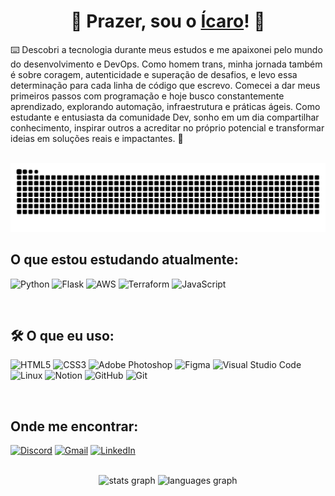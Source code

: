 <div align="center">

# 👋 Prazer, sou o [Ícaro](https://www.linkedin.com/in/icarotorresm/)! 🌿

</div>

⌨️ Descobri a tecnologia durante meus estudos e me apaixonei pelo mundo do desenvolvimento e DevOps. Como homem trans, minha jornada também é sobre coragem, autenticidade e superação de desafios, e levo essa determinação para cada linha de código que escrevo. Comecei a dar meus primeiros passos com programação e hoje busco constantemente aprendizado, explorando automação, infraestrutura e práticas ágeis. Como estudante e entusiasta da comunidade Dev, sonho em um dia compartilhar conhecimento, inspirar outros a acreditar no próprio potencial e transformar ideias em soluções reais e impactantes. 🚀

<br>

<picture>
  <source media="(prefers-color-scheme: dark)" srcset="https://raw.githubusercontent.com/icaro-torres/icaro-torres/output/github-contribution-grid-snake-dark.svg">
  <source media="(prefers-color-scheme: light)" srcset="https://raw.githubusercontent.com/icaro-torres/icaro-torres/output/github-contribution-grid-snake.svg">
  <img alt="github contribution grid snake animation" src="https://raw.githubusercontent.com/icaro-torres/icaro-torres/output/github-contribution-grid-snake.svg">
</picture>

<br>

## O que estou estudando atualmente:

![Python](https://img.shields.io/badge/Python-3670A0?color=2C3323&style=flat-square&logo=python&logoColor=white)
![Flask](https://img.shields.io/badge/Flask-%23000.svg?color=2C3323&style=flat-square&logo=flask&logoColor=white)
![AWS](https://img.shields.io/badge/AWS-%23FF9900.svg?color=2C3323&style=flat-square&logo=amazon-aws&logoColor=white)
![Terraform](https://img.shields.io/badge/Terraform-%235835CC.svg?color=2C3323&style=flat-square&logo=terraform&logoColor=white)
![JavaScript](https://img.shields.io/badge/JavaScript-%23323330.svg?color=2C3323&style=flat-square&logo=javascript&logoColor=white)

<br>

## 🛠 O que eu uso:

![HTML5](https://img.shields.io/badge/HTML5-%23E34F26.svg?color=2C3323&style=flat-square&logo=html5&logoColor=white)
![CSS3](https://img.shields.io/badge/CSS3-%231572B6.svg?color=2C3323&style=flat-square&logo=css3&logoColor=white)
![Adobe Photoshop](https://img.shields.io/badge/Adobe%20Photoshop-%2331A8FF.svg?color=2C3323&style=flat-square&logo=adobe&logoColor=white)
![Figma](https://img.shields.io/badge/Figma-%23F24E1E.svg?color=2C3323&style=flat-square&logo=figma&logoColor=white)
![Visual Studio Code](https://img.shields.io/badge/VS%20Code-0078d7.svg?color=2C3323&style=flat-square&logo=visual-studio-code&logoColor=white)
![Linux](https://img.shields.io/badge/Linux-FCC624?color=2C3323&style=flat-square&logo=linux&logoColor=white)
![Notion](https://img.shields.io/badge/Notion-%23000000.svg?color=2C3323&style=flat-square&logo=notion&logoColor=white)
![GitHub](https://img.shields.io/badge/Github-%23121011.svg?color=2C3323&style=flat-square&logo=github&logoColor=white)
![Git](https://img.shields.io/badge/Git-%23F05033.svg?color=2C3323&style=flat-square&logo=git&logoColor=white)

<br>

## Onde me encontrar:

[![Discord](https://img.shields.io/badge/discord-%235865F2.svg?color=2C3323&style=flat-square&logo=discord&logoColor=white)](https://discordapp.com/users/701640886504652831)
[![Gmail](https://img.shields.io/badge/email-D14836?color=2C3323&style=flat-square&logo=gmail&logoColor=white)](mailto:icarotorresmendes@gmail.com)
[![LinkedIn](https://img.shields.io/badge/linkedin-%230077B5.svg?color=2C3323&style=flat-square&logo=linkedin&logoColor=white)](https://www.linkedin.com/in/icarotorresm/)

<br>

<div align="center">
  <img src="https://github-readme-stats.vercel.app/api?username=icaro-torres&hide_title=false&hide_rank=false&show_icons=true&include_all_commits=true&count_private=true&disable_animations=false&theme=shadow_green&locale=en&hide_border=true&icon_color=525942&layout=compact&title_color=525942&bg_color=00000000" height="150" alt="stats graph"  />
  <img src="https://github-readme-stats.vercel.app/api/top-langs?username=icaro-torres&locale=en&hide_title=false&layout=compact&card_width=320&langs_count=5&theme=shadow_green&hide_border=true&title_color=525942&bg_color=00000000" height="150" alt="languages graph"  />
</div>
